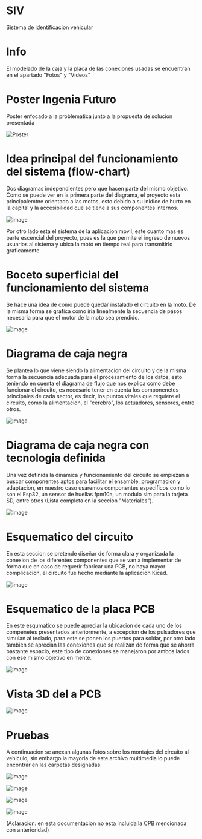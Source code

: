 # SIV

Sistema de identificacion vehicular

# Info

El modelado de la caja y la placa de las conexiones usadas se encuentran en el apartado "Fotos" y "Videos"

# Poster Ingenia Futuro

Poster enfocado a la problematica junto a la propuesta de solucion presentada

![Poster](https://github.com/Goomehh/SIV/assets/133666827/ec5315f4-2898-4402-9702-ef28de077d79)

# Idea principal del funcionamiento del sistema (flow-chart)

Dos diagramas independientes pero que hacen parte del mismo objetivo.
Como se puede ver en la primera parte del diagrama, el proyecto esta principalemtne orientado a las motos, esto debido a su inidice de hurto en la capital y la accesibilidad que se tiene a sus componentes internos.

![image](https://github.com/Goomehh/SIV/assets/133666827/40a292cd-8201-4537-b9b8-ec569c7c0965)

Por otro lado esta el sistema de la aplicacion movil, este cuanto mas es parte escencial del proyecto, pues es la que permite el ingreso de nuevos usuarios al sistema y ubica la moto en tiempo real para transmitirlo graficamente

# Boceto superficial del funcionamiento del sistema

Se hace una idea de como puede quedar instalado el circuito en la moto.
De la misma forma se grafica como iria linealmente la secuencia de pasos necesaria para que el motor de la moto sea prendido.

![image](https://github.com/Goomehh/SIV/assets/133666827/bb95a9e8-ac62-417c-8e5b-23b1a3ffeda5)

# Diagrama de caja negra

Se plantea lo que viene siendo la alimentacion del circuito y de la misma forma la secuencia adecuada para el procesamiento de los datos, esto teniendo en cuenta el diagrama de flujo que nos explica como debe funcionar el circuito, es necesario tener en cuenta los componenetes principales de cada sector, es decir, los puntos vitales que requiere el circuito, como la alimentacion, el "cerebro", los actuadores, sensores, entre otros.

![image](https://github.com/Goomehh/SIV/assets/133666827/4f9223af-d3ee-42a9-8b0c-bbfc7adafeba)

# Diagrama de caja negra con tecnologia definida

Una vez definida la dinamica y funcionamiento del circuito se empiezan a buscar componentes aptos para facilitar el ensamble, programacion y adaptacion, en nuestro caso usaremos componentes especificos como lo son el Esp32, un sensor de huellas fpm10a, un modulo sim para la tarjeta SD, entre otros (Lista completa en la seccion "Materiales").

![image](https://github.com/Goomehh/SIV/assets/133666827/2f8c2ea7-a974-48cc-8fa4-8a95fc53769e)

# Esquematico del circuito 

En esta seccion se pretende diseñar de forma clara y organizada la conexion de los diferentes componentes que se van a implementar de forma que en caso de requerir fabricar una PCB, no haya mayor complicacion, el circuito fue hecho mediante la aplicacion Kicad.

![image](https://github.com/Goomehh/SIV/assets/133666827/52da2a77-c38f-4f12-aae1-b41fa6d9ed6a)

# Esquematico de la placa PCB

En este esqumatico se puede apreciar la ubicacion de cada uno de los compenetes presentados anteriormente, a excepcion de los pulsadores que simulan al teclado, para este se ponen los puertos para soldar, por otro lado tambien se aprecian las conexiones que se realizan de forma que se ahorra bastante espacio, este tipo de conexiones se manejaron por ambos lados con ese mismo objetivo en mente.

![image](https://github.com/Goomehh/SIV/assets/133666827/1a84122d-c368-4c1f-addb-f30294e7e384)

# Vista 3D del a PCB

![image](https://github.com/Goomehh/SIV/assets/133666827/9f9d901e-151e-42fe-8aa8-322061450e03)


# Pruebas

A continuacion se anexan algunas fotos sobre los montajes del circuito al vehiculo, sin embargo la mayoria de este archivo multimedia lo puede encontrar en las carpetas designadas.

![image](https://github.com/Goomehh/SIV/assets/133666827/bfd6745d-a2c4-4aa6-9993-9beb741e0051)

![image](https://github.com/Goomehh/SIV/assets/133666827/b74f8399-f396-4af8-b72d-c09fa02bc266)

![image](https://github.com/Goomehh/SIV/assets/133666827/d765011c-92d1-490c-8db9-6f84c3a346ea)

![image](https://github.com/Goomehh/SIV/assets/133666827/3cdabd3a-631e-4f36-baab-9c583e95f7ce)

(Aclaracion: en esta documentacion no esta incluida la CPB mencionada con anterioridad)
